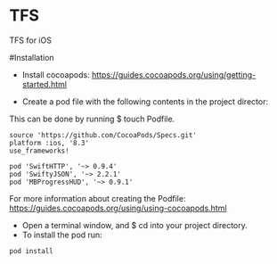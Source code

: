 # TFS
TFS for iOS

#Installation
- Install cocoapods: https://guides.cocoapods.org/using/getting-started.html

- Create a pod file with the following contents in the project director:

This can be done by running $ touch Podfile.

```
source 'https://github.com/CocoaPods/Specs.git'
platform :ios, '8.3'
use_frameworks!

pod 'SwiftHTTP', '~> 0.9.4'
pod 'SwiftyJSON', '~> 2.2.1'
pod 'MBProgressHUD', '~> 0.9.1'
```
For more information about creating the Podfile: https://guides.cocoapods.org/using/using-cocoapods.html


- Open a terminal window, and $ cd into your project directory.
- To install the pod run:
```
pod install
```
